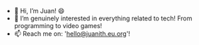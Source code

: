 - 👋 Hi, I’m Juan! 😄
- 👀 I’m genuinely interested in everything related to tech! From programming to video games!
- 📫 Reach me on: 'hello@juanith.eu.org'!

<!---
codebananas3/codebananas3 is a ✨ special ✨ repository because its `README.md` (this file) appears on your GitHub profile.
You can click the Preview link to take a look at your changes.
--->
